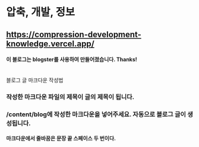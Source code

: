 # 압축, 개발, 정보

## https://compression-development-knowledge.vercel.app/

#### 이 블로그는 blogster를 사용하여 만들어졌습니다. Thanks!

<br/>
<a src="./content/origin/basic-markdown-style-guide.md">블로그 글 마크다운 작성법</a>
<br/>

### 작성한 마크다운 파일의 제목이 글의 제목이 됩니다.

### /content/blog에 작성한 마크다운을 넣어주세요. 자동으로 블로그 글이 생성됩니다.

#### 마크다운에서 줄바꿈은 문장 끝 스페이스 두 번이다.
